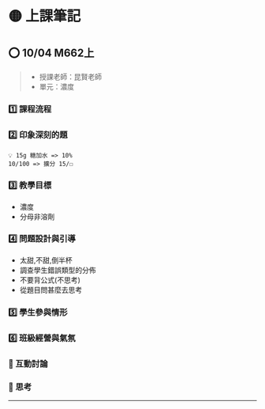 # 🟡 上課筆記

## ⭕ 10/04 M662上

> - 授課老師：昆賢老師
> - 單元：濃度

### 1️⃣ 課程流程

### 2️⃣ 印象深刻的題

```
💡 15g 糖加水 => 10% 
10/100 => 擴分 15/☐
```

### 3️⃣ 教學目標

- 濃度
- 分母非溶劑

### 4️⃣ 問題設計與引導

- 太甜,不甜,倒半杯
- 調查學生錯誤類型的分佈
- 不要背公式(不思考)
- 從題目問甚麼去思考

### 5️⃣ 學生參與情形

### 6️⃣ 班級經營與氣氛

### 🔦 互動討論

### 🔦 思考

---

